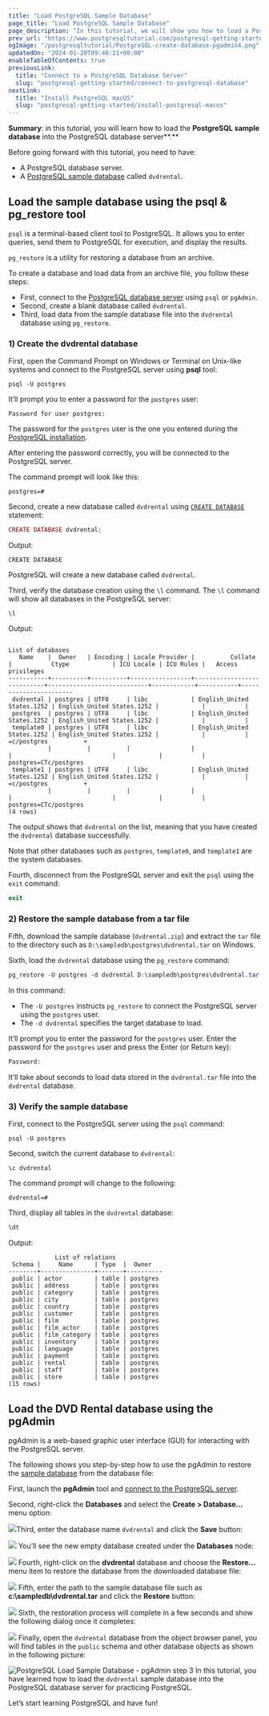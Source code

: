 ```yaml
---
title: "Load PostgreSQL Sample Database"
page_title: "Load PostgreSQL Sample Database"
page_description: "In this tutorial, we will show you how to load a PostgreSQL sample database into the PostgreSQL database server."
prev_url: "https://www.postgresqltutorial.com/postgresql-getting-started/load-postgresql-sample-database/"
ogImage: "/postgresqltutorial/PostgreSQL-create-database-pgadmin4.png"
updatedOn: "2024-01-20T09:40:21+00:00"
enableTableOfContents: true
previousLink: 
  title: "Connect to a PostgreSQL Database Server"
  slug: "postgresql-getting-started/connect-to-postgresql-database"
nextLink: 
  title: "Install PostgreSQL macOS"
  slug: "postgresql-getting-started/install-postgresql-macos"
---
```





**Summary**: in this tutorial, you will learn how to load the **PostgreSQL sample database** into the PostgreSQL database server**.**

Before going forward with this tutorial, you need to have:

* A PostgreSQL database server.
* A [PostgreSQL sample database](postgresql-sample-database) called `dvdrental`.


## Load the sample database using the psql \& pg\_restore tool

`psql` is a terminal\-based client tool to PostgreSQL. It allows you to enter queries, send them to PostgreSQL for execution, and display the results.

`pg_restore` is a utility for restoring a database from an archive.

To create a database and load data from an archive file, you follow these steps:

* First, connect to the [PostgreSQL database server](connect-to-postgresql-database) using `psql` or `pgAdmin`.
* Second, create a blank database called `dvdrental`.
* Third, load data from the sample database file into the `dvdrental` database using `pg_restore`.


### 1\) Create the dvdrental database

First, open the Command Prompt on Windows or Terminal on Unix\-like systems and connect to the PostgreSQL server using **psql** tool:


```phpsql
psql -U postgres
```
It’ll prompt you to enter a password for the `postgres` user:


```
Password for user postgres:
```
The password for the `postgres` user is the one you entered during the [PostgreSQL installation](install-postgresql).

After entering the password correctly, you will be connected to the PostgreSQL server.

The command prompt will look like this:


```
postgres=#
```
Second, create a new database called `dvdrental` using [`CREATE DATABASE`](../postgresql-administration/postgresql-create-database) statement:


```php
CREATE DATABASE dvdrental;
```
Output:


```
CREATE DATABASE
```
PostgreSQL will create a new database called `dvdrental`.

Third, verify the database creation using the `\l` command. The `\l` command will show all databases in the PostgreSQL server:


```
\l
```
Output:


```
                                                                      List of databases
   Name    |  Owner   | Encoding | Locale Provider |          Collate           |           Ctype            | ICU Locale | ICU Rules |   Access privileges
-----------+----------+----------+-----------------+----------------------------+----------------------------+------------+-----------+-----------------------
 dvdrental | postgres | UTF8     | libc            | English_United States.1252 | English_United States.1252 |            |           |
 postgres  | postgres | UTF8     | libc            | English_United States.1252 | English_United States.1252 |            |           |
 template0 | postgres | UTF8     | libc            | English_United States.1252 | English_United States.1252 |            |           | =c/postgres          +
           |          |          |                 |                            |                            |            |           | postgres=CTc/postgres
 template1 | postgres | UTF8     | libc            | English_United States.1252 | English_United States.1252 |            |           | =c/postgres          +
           |          |          |                 |                            |                            |            |           | postgres=CTc/postgres
(4 rows)
```
The output shows that `dvdrental` on the list, meaning that you have created the `dvdrental` database successfully.

Note that other databases such as `postgres`, `template0`, and `template1` are the system databases.

Fourth, disconnect from the PostgreSQL server and exit the `psql` using the `exit` command:


```php
exit
```

### 2\) Restore the sample database from a tar file

Fifth, download the sample database (`dvdrental.zip`) and extract the `tar` file to the directory such as `D:\sampledb\postgres\dvdrental.tar` on Windows.

Sixth, load the `dvdrental` database using the `pg_restore` command:


```css
pg_restore -U postgres -d dvdrental D:\sampledb\postgres\dvdrental.tar
```
In this command:

* The `-U postgres` instructs `pg_restore` to connect the PostgreSQL server using the `postgres` user.
* The `-d dvdrental` specifies the target database to load.

It’ll prompt you to enter the password for the `postgres` user. Enter the password for the `postgres` user and press the Enter (or Return key):


```php
Password:
```
It’ll take about seconds to load data stored in the `dvdrental.tar` file into the `dvdrental` database.


### 3\) Verify the sample database

First, connect to the PostgreSQL server using the `psql` command:


```
psql -U postgres
```
Second, switch the current database to `dvdrental`:


```
\c dvdrental
```
The command prompt will change to the following:


```
dvdrental=#
```
Third, display all tables in the `dvdrental` database:


```php
\dt
```
Output:


```
             List of relations
 Schema |     Name      | Type  |  Owner
--------+---------------+-------+----------
 public | actor         | table | postgres
 public | address       | table | postgres
 public | category      | table | postgres
 public | city          | table | postgres
 public | country       | table | postgres
 public | customer      | table | postgres
 public | film          | table | postgres
 public | film_actor    | table | postgres
 public | film_category | table | postgres
 public | inventory     | table | postgres
 public | language      | table | postgres
 public | payment       | table | postgres
 public | rental        | table | postgres
 public | staff         | table | postgres
 public | store         | table | postgres
(15 rows)
```

## Load the DVD Rental database using the pgAdmin

pgAdmin is a web\-based graphic user interface (GUI) for interacting with the PostgreSQL server.

The following shows you step\-by\-step how to use the pgAdmin to restore the [sample database](postgresql-sample-database) from the database file:

First, launch the **pgAdmin** tool and [connect to the PostgreSQL server](../postgresql-python/connect).

Second, right\-click the **Databases** and select the **Create \> Database…** menu option:

![](/postgresqltutorial/PostgreSQL-create-database-pgadmin4.png)Third, enter the database name `dvdrental` and click the **Save** button:


![](/postgresqltutorial/PostgreSQL-create-database-database-name.png)
You’ll see the new empty database created under the **Databases** node:


![](/postgresqltutorial/PostgreSQL-create-database-sample-database.png)
Fourth, right\-click on the **dvdrental** database and choose the **Restore…** menu item to restore the database from the downloaded database file:


![](/postgresqltutorial/PostgreSQL-create-database-restore-db.png)
Fifth, enter the path to the sample database file such as **c:\\sampledb\\dvdrental.tar** and click the **Restore** button:


![](/postgresqltutorial/PostgreSQL-create-database-restore-from-a-tar-file.png)
Sixth, the restoration process will complete in a few seconds and show the following dialog once it completes:


![](/postgresqltutorial/PostgreSQL-create-database-completed.png)
Finally, open the `dvdrental` database from the object browser panel, you will find tables in the `public` schema and other database objects as shown in the following picture:


![PostgreSQL Load Sample Database - pgAdmin step 3](/postgresqltutorial/PostgreSQL-Load-Sample-Database-pgAdmin-step-3.png)
In this tutorial, you have learned how to load the `dvdrental` sample database into the PostgreSQL database server for practicing PostgreSQL.

Let’s start learning PostgreSQL and have fun!

